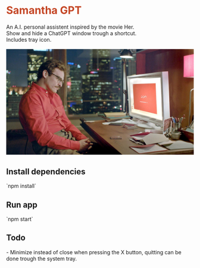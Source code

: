 <h1 style="color:#c44524;">Samantha GPT</h1>
An A.I. personal assistent inspired by the movie Her.
<br>
Show and hide a ChatGPT window trough a shortcut.<br>
Includes tray icon.<br>
<br>
<img src="her movie.jpg">

<h2>Install dependencies</h2>
`npm install`

<h2>Run app</h2>
`npm start`

<h2>Todo</h2>
- Minimize instead of close when pressing the X button, quitting can be done trough the system tray.
